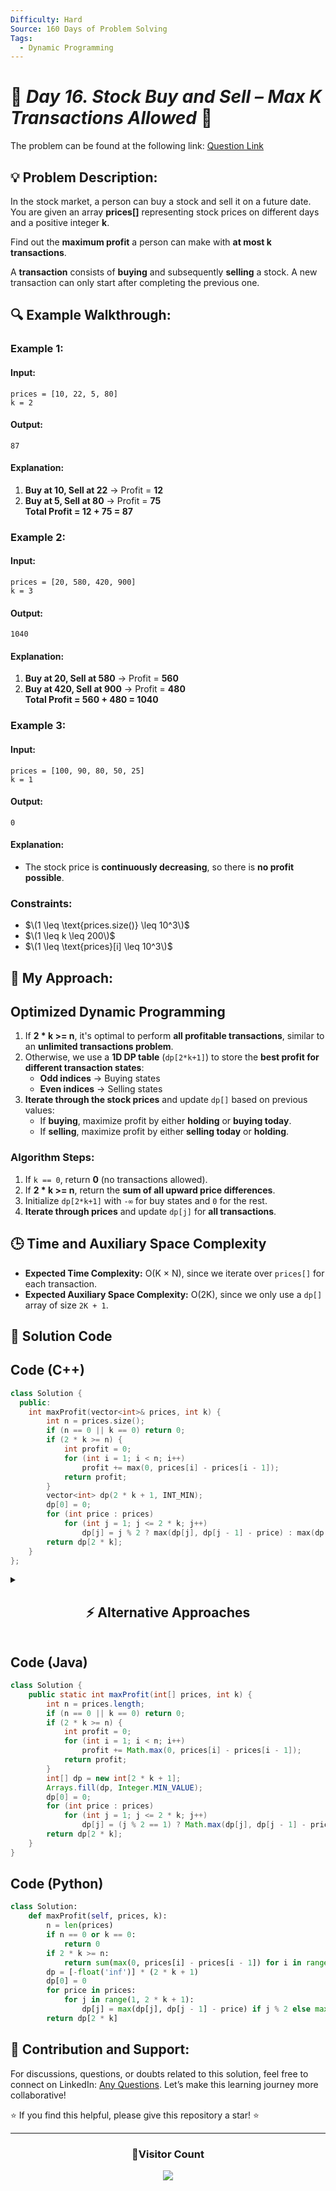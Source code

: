 ```yaml
---
Difficulty: Hard  
Source: 160 Days of Problem Solving  
Tags:
  - Dynamic Programming
---
```


# 🚀 _Day 16. Stock Buy and Sell – Max K Transactions Allowed_ 🧠


The problem can be found at the following link: [Question Link](https://www.geeksforgeeks.org/batch/gfg-160-problems/track/dynamic-programming-gfg-160/problem/maximum-profit4657)  

## 💡 **Problem Description:**

In the stock market, a person can buy a stock and sell it on a future date. You are given an array **prices[]** representing stock prices on different days and a positive integer **k**.  

Find out the **maximum profit** a person can make with **at most k transactions**.  

A **transaction** consists of **buying** and subsequently **selling** a stock. A new transaction can only start after completing the previous one.  

## 🔍 **Example Walkthrough:**

### **Example 1:**  

#### **Input:**  
```
prices = [10, 22, 5, 80]
k = 2
```

#### **Output:**  
```
87
```

#### **Explanation:**  
1. **Buy at 10, Sell at 22** → Profit = **12**  
2. **Buy at 5, Sell at 80** → Profit = **75**  
**Total Profit = 12 + 75 = 87**  


### **Example 2:**  

#### **Input:**  
```
prices = [20, 580, 420, 900]
k = 3
```

#### **Output:**  
```
1040
```

#### **Explanation:**  
1. **Buy at 20, Sell at 580** → Profit = **560**  
2. **Buy at 420, Sell at 900** → Profit = **480**  
**Total Profit = 560 + 480 = 1040**  


### **Example 3:**  

#### **Input:**  
```
prices = [100, 90, 80, 50, 25]
k = 1
```

#### **Output:**  
```
0
```

#### **Explanation:**  
- The stock price is **continuously decreasing**, so there is **no profit possible**.  


### **Constraints:**  
- $\(1 \leq \text{prices.size()} \leq 10^3\)$  
- $\(1 \leq k \leq 200\)$  
- $\(1 \leq \text{prices}[i] \leq 10^3\)$  


## 🎯 **My Approach:**

## **Optimized Dynamic Programming**
1. If **2 * k >= n**, it's optimal to perform **all profitable transactions**, similar to an **unlimited transactions problem**.  
2. Otherwise, we use a **1D DP table** (`dp[2*k+1]`) to store the **best profit for different transaction states**:
   - **Odd indices** → Buying states  
   - **Even indices** → Selling states  
3. **Iterate through the stock prices** and update `dp[]` based on previous values:  
   - If **buying**, maximize profit by either **holding** or **buying today**.  
   - If **selling**, maximize profit by either **selling today** or **holding**.  

### **Algorithm Steps:**  
1. If `k == 0`, return **0** (no transactions allowed).  
2. If **2 * k >= n**, return the **sum of all upward price differences**.  
3. Initialize `dp[2*k+1]` with `-∞` for buy states and `0` for the rest.  
4. **Iterate through prices** and update `dp[j]` for **all transactions**.  


## 🕒 **Time and Auxiliary Space Complexity** 

- **Expected Time Complexity:** O(K × N), since we iterate over `prices[]` for each transaction.  
- **Expected Auxiliary Space Complexity:** O(2K), since we only use a `dp[]` array of size `2K + 1`.  

## 📝 **Solution Code**

## **Code (C++)**  

```cpp
class Solution {
  public:
    int maxProfit(vector<int>& prices, int k) {
        int n = prices.size();
        if (n == 0 || k == 0) return 0;
        if (2 * k >= n) {
            int profit = 0;
            for (int i = 1; i < n; i++)
                profit += max(0, prices[i] - prices[i - 1]);
            return profit;
        }
        vector<int> dp(2 * k + 1, INT_MIN);
        dp[0] = 0;
        for (int price : prices)
            for (int j = 1; j <= 2 * k; j++)
                dp[j] = j % 2 ? max(dp[j], dp[j - 1] - price) : max(dp[j], dp[j - 1] + price);
        return dp[2 * k];
    }
};
```

<details>
<summary><h2 align="center">⚡ Alternative Approaches</h2></summary>

## **2️⃣ Dynamic Programming (O(K×N) Time, O(K×N) Space) — 2D DP**  
### **Algorithm Steps:**  
1. Use a **2D DP table**, where `dp[i][j]` represents the maximum profit at day `j` with at most `i` transactions.  
2. **Base Case:**  
   - `dp[0][j] = 0` (No transactions, no profit).  
   - `dp[i][0] = 0` (At day 0, profit is zero).  
3. **Recurrence Relation:**  
   $\[
   dp[i][j] = \max(dp[i][j-1], prices[j] + \max(dp[i-1][p] - prices[p]) \quad \text{for } 0 \leq p < j
   \]$
   - `dp[i][j-1]`: No transaction on day `j`.  
   - `prices[j] + max(dp[i-1][p] - prices[p])`: Buy at some `p`, sell at `j`.  

```cpp
class Solution {
  public:
    int maxProfit(vector<int>& prices, int k) {
        int n = prices.size();
        if (n == 0 || k == 0) return 0;
        vector<vector<int>> dp(k + 1, vector<int>(n, 0));
        for (int i = 1; i <= k; i++) {
            int maxDiff = -prices[0];
            for (int j = 1; j < n; j++) {
                dp[i][j] = max(dp[i][j - 1], prices[j] + maxDiff);
                maxDiff = max(maxDiff, dp[i - 1][j] - prices[j]);
            }
        }
        return dp[k][n - 1];
    }
};
```
✅ **Time Complexity:** `O(K × N)`  
✅ **Space Complexity:** `O(K × N)`  


## **3️⃣ Recursive + Memoization (O(K×N) Time, O(K×N) Space)**  
### **Algorithm Steps:**  
1. Define a **recursive function** `solve(i, t, holding)`, where:  
   - `i` is the current index (day).  
   - `t` is the number of transactions left.  
   - `holding` is `true` if we own a stock.  
2. **Base Cases:**  
   - If `i == n` or `t == 0`, return `0`.  
3. **Recurrence Relation:**  
   - If `holding`:  
     - Sell: `prices[i] + solve(i + 1, t - 1, false)`.  
     - Hold: `solve(i + 1, t, true)`.  
   - If **not holding**:  
     - Buy: `-prices[i] + solve(i + 1, t, true)`.  
     - Skip: `solve(i + 1, t, false)`.  
4. **Use Memoization (`dp[i][t][holding]`)** to store computed values.

```cpp
class Solution {
  public:
    vector<vector<vector<int>>> dp;
    int solve(vector<int>& prices, int i, int t, bool holding) {
        if (i == prices.size() || t == 0) return 0;
        if (dp[i][t][holding] != -1) return dp[i][t][holding];
        int skip = solve(prices, i + 1, t, holding);
        if (holding)
            return dp[i][t][holding] = max(skip, prices[i] + solve(prices, i + 1, t - 1, false));
        else
            return dp[i][t][holding] = max(skip, -prices[i] + solve(prices, i + 1, t, true));
    }

    int maxProfit(vector<int>& prices, int k) {
        int n = prices.size();
        dp.assign(n, vector<vector<int>>(k + 1, vector<int>(2, -1)));
        return solve(prices, 0, k, false);
    }
};
```
✅ **Time Complexity:** `O(K × N)`  
✅ **Space Complexity:** `O(K × N) (recursion stack)`  




## **Comparison of Approaches**
| **Approach**                     | ⏱️ **Time Complexity** | 🗂️ **Space Complexity** | ✅ **Pros**                        | ⚠️ **Cons**                    |
|----------------------------------|------------------------|-------------------------|------------------------------------|--------------------------------|
| **1D DP (Space Optimized)**      | 🟡 `O(K × N)`         | 🟢 `O(2K)`              | Best space-efficient solution     | Harder to understand           |
| **2D DP (Tabulation)**           | 🟡 `O(K × N)`         | 🔴 `O(K × N)`          | Intuitive approach                | High space usage               |
| **Recursive + Memoization**      | 🟡 `O(K × N)`         | 🔴 `O(K × N)`          | Natural recursion flow            | Stack overhead                 |

✅ **Best Choice?**
- **If optimizing space:** Use **1D DP (Space-Optimized)**.  
- **If space is not a concern:** Use **2D DP (Tabulation)** for easier understanding.  
- **For recursion lovers:** Use **Recursive + Memoization**.  

</details>  


## **Code (Java)**  
```java
class Solution {
    public static int maxProfit(int[] prices, int k) {
        int n = prices.length;
        if (n == 0 || k == 0) return 0;
        if (2 * k >= n) {
            int profit = 0;
            for (int i = 1; i < n; i++)
                profit += Math.max(0, prices[i] - prices[i - 1]);
            return profit;
        }
        int[] dp = new int[2 * k + 1];
        Arrays.fill(dp, Integer.MIN_VALUE);
        dp[0] = 0;
        for (int price : prices)
            for (int j = 1; j <= 2 * k; j++)
                dp[j] = (j % 2 == 1) ? Math.max(dp[j], dp[j - 1] - price) : Math.max(dp[j], dp[j - 1] + price);
        return dp[2 * k];
    }
}
```


## **Code (Python)**  
```python
class Solution:
    def maxProfit(self, prices, k):
        n = len(prices)
        if n == 0 or k == 0:
            return 0
        if 2 * k >= n:
            return sum(max(0, prices[i] - prices[i - 1]) for i in range(1, n))
        dp = [-float('inf')] * (2 * k + 1)
        dp[0] = 0
        for price in prices:
            for j in range(1, 2 * k + 1):
                dp[j] = max(dp[j], dp[j - 1] - price) if j % 2 else max(dp[j], dp[j - 1] + price)
        return dp[2 * k]
```

## 🎯 **Contribution and Support:**

For discussions, questions, or doubts related to this solution, feel free to connect on LinkedIn: [Any Questions](https://www.linkedin.com/in/het-patel-8b110525a/). Let’s make this learning journey more collaborative!

⭐ If you find this helpful, please give this repository a star! ⭐

---

<div align="center">
  <h3><b>📍Visitor Count</b></h3>
</div>

<p align="center">
  <img src="https://profile-counter.glitch.me/Hunterdii/count.svg" />
</p>
